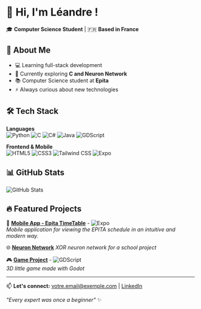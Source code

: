 # 👋 Hi, I'm Léandre !

🎓 **Computer Science Student** | 🇫🇷 **Based in France**

## 🚀 About Me
- 💻 Learning full-stack development
- 🌱 Currently exploring **C and Neuron Network**
- 📚 Computer Science student at **Epita**
- ⚡ Always curious about new technologies

## 🛠️ Tech Stack

**Languages**  
![Python](https://img.shields.io/badge/-Python-3776AB?style=flat&logo=python&logoColor=white)
![C](https://img.shields.io/badge/-C-A8B9CC?style=flat&logo=c&logoColor=black)
![C#](https://img.shields.io/badge/-C%23-239120?style=flat&logo=csharp&logoColor=white)
![Java](https://img.shields.io/badge/-Java-007396?style=flat&logo=java&logoColor=white)
![GDScript](https://img.shields.io/badge/-GDScript-478CBF?style=flat&logo=godot-engine&logoColor=white)

**Frontend & Mobile**  
![HTML5](https://img.shields.io/badge/-HTML5-E34F26?style=flat&logo=html5&logoColor=white)
![CSS3](https://img.shields.io/badge/-CSS3-1572B6?style=flat&logo=css3&logoColor=white)
![Tailwind CSS](https://img.shields.io/badge/-Tailwind%20CSS-06B6D4?style=flat&logo=tailwindcss&logoColor=white)
![Expo](https://img.shields.io/badge/-Expo-000020?style=flat&logo=expo&logoColor=white)

## 📊 GitHub Stats
![GitHub Stats](https://github-readme-stats.vercel.app/api?username=Leandre20c&show_icons=true&theme=radical&hide_border=true)

## 🔥 Featured Projects

📱 **[Mobile App - Epita TimeTable](https://github.com/Leandre20c/epita-timetable)** - ![Expo](https://img.shields.io/badge/-Expo-000020?style=flat&logo=expo&logoColor=white)  
*Mobile application for viewing the EPITA schedule in an intuitive and modern way.*

🌐 **[Neuron Network]([https://github.com/username/repo](https://github.com/Leandre20c/XOR-neuron-network))**
*XOR neuron network for a school project*

🎮 **[Game Project](https://github.com/Leandre20c/veskilesbuches)** - ![GDScript](https://img.shields.io/badge/-GDScript-478CBF?style=flat&logo=godot-engine&logoColor=white)  
*3D little game made with Godot*

---

📫 **Let's connect:** [votre.email@exemple.com](mailto:votre.email@exemple.com) | [LinkedIn](https://linkedin.com/in/votre-profil)

*"Every expert was once a beginner"* ✨
